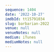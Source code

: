 ```yaml
---
sequence: 1404
date: '2022-10-27'
imdbId: tt15791034
slug: barbarian-2022
venue: null
venueNotes: null
medium: iTunes
mediumNotes: null
---
```



